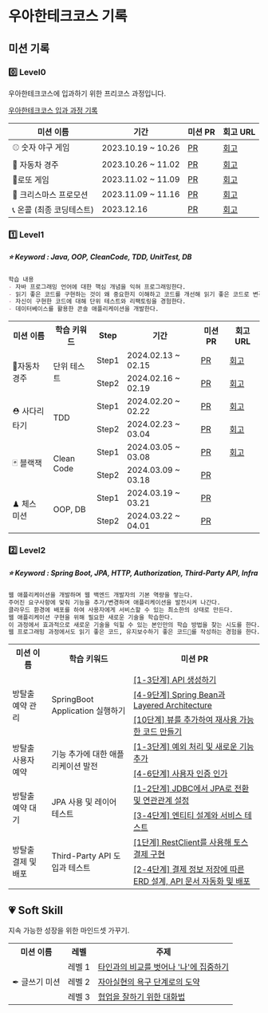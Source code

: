 # 우아한테크코스 기록

## 미션 기록

### 0️⃣ Level0

우아한테크코스에 입과하기 위한 프리코스 과정입니다.

[우아한테크코스 입과 과정 기록](https://github.com/Mingyum-Kim/woowacourse-archive/tree/main/level0)

| 미션 이름 | 기간 | 미션 PR | 회고 URL |
|-----------|------|--------------|----------|
| ⚾ 숫자 야구 게임 | 2023.10.19 ~ 10.26 | [PR](https://github.com/woowacourse-precourse/java-baseball-6/pull/2634) | [회고](https://mingyum119.tistory.com/270) |
| 🚗 자동차 경주 | 2023.10.26 ~ 11.02 | [PR](https://github.com/woowacourse-precourse/java-racingcar-6/pull/1447) | [회고](https://mingyum119.tistory.com/267) |
| 💸로또 게임 | 2023.11.02 ~ 11.09 | [PR](https://github.com/woowacourse-precourse/java-lotto-6/pull/1941) | [회고](https://mingyum119.tistory.com/268) |
| 🎄 크리스마스 프로모션 | 2023.11.09 ~ 11.16 | [PR](https://github.com/Mingyum-Kim/java-christmas-6-Mingyum-Kim/pull/1) | [회고](https://mingyum119.tistory.com/269) |
| 📞 온콜 (최종 코딩테스트) | 2023.12.16 | [PR](https://github.com/Mingyum-Kim/java-oncall-6-Mingyum-Kim/pull/1) | [회고](https://mingyum119.tistory.com/274) | 

### 1️⃣ Level1 
##### ⭐ Keyword : Java, OOP, CleanCode, TDD, UnitTest, DB

```markdown
학습 내용
- 자바 프로그래밍 언어에 대한 핵심 개념을 익혀 프로그래밍한다.
- 읽기 좋은 코드를 구현하는 것이 왜 중요한지 이해하고 코드를 개선해 읽기 좋은 코드로 변경한다.
- 자신이 구현한 코드에 대해 단위 테스트와 리팩토링을 경험한다.
- 데이터베이스를 활용한 콘솔 애플리케이션을 개발한다.
```

<table>
    <tr>
        <th>미션 이름</th>
        <th>학습 키워드</th>
        <th>Step</th>
        <th>기간</th>
        <th>미션 PR</th>
        <th>회고 URL</th>
    </tr>
    <tr>
        <td rowspan="2">🚗자동차 경주</td>
        <td rowspan="2">단위 테스트</td>
        <td>Step1</td>
        <td>2024.02.13 ~ 02.15</td>
        <td><a href="https://github.com/woowacourse/java-racingcar/pull/690">PR</a></td>
        <td><a href="https://mingyum119.tistory.com/286">회고</a></td>
    </tr>
    <tr>
        <td>Step2</td>
        <td>2024.02.16 ~ 02.19</td>
        <td><a href="https://github.com/woowacourse/java-racingcar/pull/810">PR</a></td>
        <td><a href="https://mingyum119.tistory.com/286">회고</a></td>
    </tr>
    <tr>
        <td rowspan="2"> ⛑ 사다리 타기</td>
        <td rowspan="2">TDD</td>
        <td>Step1</td>
        <td>2024.02.20 ~ 02.22</td>
        <td><a href="https://github.com/woowacourse/java-ladder/pull/277">PR</a></td>
        <td><a href="https://mingyum119.tistory.com/289">회고</a></td>
    </tr>
    <tr>
        <td>Step2</td>
        <td>2024.02.23 ~ 03.04</td>
        <td><a href="https://github.com/woowacourse/java-ladder/pull/410">PR</a></td>
        <td><a href="https://mingyum119.tistory.com/292">회고</a></td>
    </tr>
    <tr>
        <td rowspan="2"> 🃏 블랙잭</td>
        <td rowspan="2">Clean Code</td>
        <td>Step1</td>
        <td>2024.03.05 ~ 03.08</td>
        <td><a href="https://github.com/woowacourse/java-blackjack/pull/601">PR</a></td>
        <td><a href="https://mingyum119.tistory.com/293">회고</a></td>
    </tr>
    <tr>
        <td>Step2</td>
        <td>2024.03.09 ~ 03.18</td>
        <td><a href="https://github.com/woowacourse/java-blackjack/pull/744">PR</a></td>
        <td></td>
    </tr>
    <tr>
        <td rowspan="2">♟ 체스 미션</td>
        <td rowspan="2">OOP, DB</td>
        <td>Step1</td>
        <td>2024.03.19 ~ 03.21</td>
        <td><a href="https://github.com/woowacourse/java-chess/pull/665">PR</a></td>
    <td></td>
    </tr>
    <tr>
        <td>Step2</td>
        <td>2024.03.22 ~ 04.01</td>
        <td><a href="https://github.com/woowacourse/java-chess/pull/788">PR</a></td>
        <td></td>
    </tr>
</table>


### 2️⃣ Level2
##### ⭐ Keyword : Spring Boot, JPA, HTTP, Authorization, Third-Party API, Infra

```markdown
웹 애플리케이션을 개발하며 웹 백엔드 개발자의 기본 역량을 쌓는다.
주어진 요구사항에 맞춰 기능을 추가/변경하며 애플리케이션을 발전시켜 나간다.
클라우드 환경에 배포를 하여 사용자에게 서비스할 수 있는 최소한의 상태로 만든다.
웹 애플리케이션 구현을 위해 필요한 새로운 기술을 학습한다.
이 과정에서 효과적으로 새로운 기술을 익힐 수 있는 본인만의 학습 방법을 찾는 시도를 한다.
웹 프로그래밍 과정에서도 읽기 좋은 코드, 유지보수하기 좋은 코드를 작성하는 경험을 한다.
```

<table>
    <tr>
        <th>미션 이름</th>
        <th>학습 키워드</th>
        <th>미션 PR</th>
    </tr>
    <tr>
        <td rowspan="3">방탈출 예약 관리</td>
        <td rowspan="3">SpringBoot Application 실행하기</td>
        <td><a href="https://github.com/woowacourse/spring-roomescape-admin/pull/1">[1-3단계] API 생성하기</a></td>
    </tr>
    <tr> 
        <td><a href="https://github.com/woowacourse/spring-roomescape-admin/pull/167">[4-9단계] Spring Bean과 Layered Architecture</a></td>
    </tr>
    <tr>
        <td><a href="https://github.com/woowacourse/spring-roomescape-admin/pull/113">[10단계] 뷰를 추가하여 재사용 가능한 코드 만들기</a></td>
    </tr>
    <tr>
        <td rowspan="2">방탈출 사용자 예약</td>
        <td rowspan="2">기능 추가에 대한 애플리케이션 발전</td>
        <td><a href="https://github.com/woowacourse/spring-roomescape-member/pull/65">[1-3단계] 예외 처리 및 새로운 기능 추가</a></td>
    </tr>
    <tr>
        <td><a href="https://github.com/woowacourse/spring-roomescape-member/pull/102">[4-6단계] 사용자 인증 인가</a></td>
    </tr>
     <tr>
        <td rowspan="2">방탈출 예약 대기</td>
        <td rowspan="2">JPA 사용 및 레이어 테스트</td>
        <td><a href="https://github.com/woowacourse/spring-roomescape-waiting/pull/11">[1-2단계] JDBC에서 JPA로 전환 및 연관관계 설정</a></td>
    </tr>
    <tr>
        <td><a href="https://github.com/woowacourse/spring-roomescape-waiting/pull/11">[3-4단계] 엔티티 설계와 서비스 테스트</a></td>
    </tr>
    <tr>
        <td rowspan="2">방탈출 결제 및 배포</td>
        <td rowspan="2">Third-Party API 도입과 테스트</td>
        <td><a href="https://github.com/woowacourse/spring-roomescape-payment/pull/56">[1단계] RestClient를 사용해 토스 결제 구현</a></td>
    </tr>
    <tr>
        <td><a href="https://github.com/woowacourse/spring-roomescape-payment/pull/87">[2-4단계] 결제 정보 저장에 따른 ERD 설계, API 문서 자동화 및 배포</a></td>
    </tr>
</table>

## 💗 Soft Skill 

지속 가능한 성장을 위한 마인드셋 가꾸기.

<table>
    <tr>
        <th>미션 이름</th>
        <th>레벨</th>
        <th>주제</th>
    </tr>
    <tr>
        <td rowspan="5">✒ 글쓰기 미션</td>
        <td>레벨 1</td>
        <td><a href="https://github.com/Mingyum-Kim/woowa-writing/blob/level1/README.md">타인과의 비교를 벗어나 '나'에 집중하기</a></td>
    </tr>
    <tr>
        <td>레벨 2</td>
        <td><a href="https://github.com/Mingyum-Kim/woowa-writing/blob/step2/level2.md">자아실현의 욕구 단계로의 도약</a></td>
    </tr>
    <tr>
        <td>레벨 3</td>
        <td><a href="https://github.com/Mingyum-Kim/woowa-writing/blob/level3/level3.md">협업을 잘하기 위한 대화법</a></td>
    </tr>
</table>

